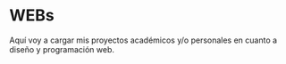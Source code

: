 # WEBs
Aquí voy a cargar mis proyectos académicos y/o personales en cuanto a diseño y programación web.
